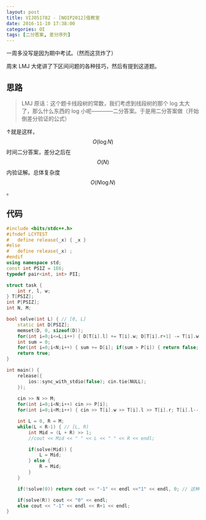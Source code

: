 ```yaml
---
layout: post
title: VIJOS1782 - [NOIP2012]借教室
date: 2016-11-10 17:38:00
categories: OI
tags: [二分答案, 差分序列]
---
```


一周多没写是因为期中考试。（然而这货炸了）

周末 LMJ 大佬讲了下区间问题的各种技巧，然后有提到这道题。

## 思路

> LMJ 原话：这个题卡线段树的常数，我们考虑到线段树的那个 log 太大了，那么什么东西的 log 小呢————二分答案。于是用二分答案做（开始倒差分验证的公式）

↑就是这样，$$ O( \log{N} ) $$ 时间二分答案，差分之后在 $$ O( N ) $$ 内验证解。总体复杂度 $$ O( N \log{N} ) $$ 。

## 代码

```cpp
#include <bits/stdc++.h>
#ifndef LCYTEST
#   define release(_x) { _x }
#else
#   define release(_x) ;
#endif
using namespace std;
const int PSIZ = 1E6;
typedef pair<int, int> PII;

struct task {
    int r, l, w;
} T[PSIZ];
int P[PSIZ];
int N, M;

bool solve(int L) { // [0, L]
    static int D[PSIZ];
    memset(D, 0, sizeof(D));
    for(int i=0;i<=L;i++) { D[T[i].l] += T[i].w; D[T[i].r+1] -= T[i].w; }
    int sum = 0;
    for(int i=0;i<N;i++) { sum += D[i]; if(sum > P[i]) { return false; } }
    return true;
}

int main() {
    release({
        ios::sync_with_stdio(false); cin.tie(NULL);
    });
    
    cin >> N >> M;
    for(int i=0;i<N;i++) cin >> P[i];
    for(int i=0;i<M;i++) { cin >> T[i].w >> T[i].l >> T[i].r; T[i].l--; T[i].r--; }

    int L = 0, R = M;
    while(L < R-1) { // [L, R)
        int Mid = (L + R) >> 1;
        //cout << Mid << " " << L << " " << R << endl;

        if(solve(Mid)) {
            L = Mid;
        } else {
            R = Mid;
        }
    }

    if(!solve(0)) return cout << "-1" << endl <<"1" << endl, 0; // 这种情况没法做，要特判

    if(solve(R)) cout << "0" << endl;
    else cout << "-1" << endl << R+1 << endl;
}
```

